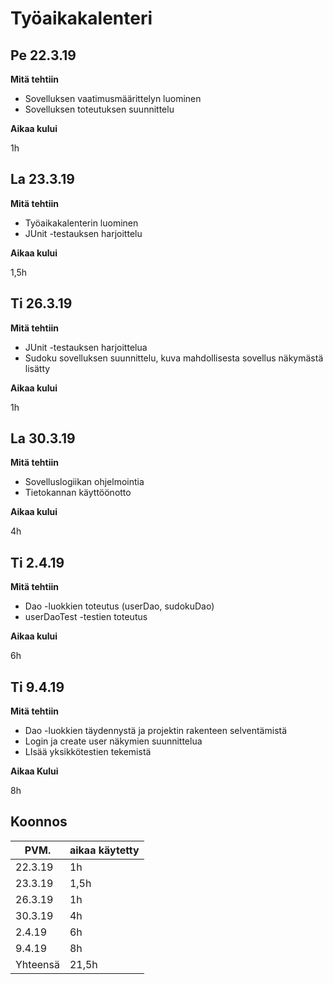 # Työaikakalenteri

## Pe 22.3.19

__Mitä tehtiin__

* Sovelluksen vaatimusmäärittelyn luominen
* Sovelluksen toteutuksen suunnittelu

__Aikaa kului__

1h

## La 23.3.19

__Mitä tehtiin__

* Työaikakalenterin luominen
* JUnit -testauksen harjoittelu

__Aikaa kului__

1,5h

## Ti 26.3.19

__Mitä tehtiin__

* JUnit -testauksen harjoittelua
* Sudoku sovelluksen suunnittelu, kuva mahdollisesta sovellus näkymästä lisätty

__Aikaa kului__

1h

## La 30.3.19

__Mitä tehtiin__

* Sovelluslogiikan ohjelmointia
* Tietokannan käyttöönotto

__Aikaa kului__

4h 

## Ti 2.4.19

__Mitä tehtiin__

* Dao -luokkien toteutus (userDao, sudokuDao)
* userDaoTest -testien toteutus

__Aikaa kului__

6h

## Ti 9.4.19

__Mitä tehtiin__

* Dao -luokkien täydennystä ja projektin rakenteen selventämistä
* Login ja create user näkymien suunnittelua
* LIsää yksikkötestien tekemistä

__Aikaa Kului__

8h


## Koonnos

|  PVM.   | aikaa käytetty | 
| ------- | -------------- |
| 22.3.19 | 1h             |
| 23.3.19 | 1,5h |
| 26.3.19 | 1h |
| 30.3.19 | 4h |
| 2.4.19 | 6h |
| 9.4.19 | 8h |
|Yhteensä | 21,5h |

